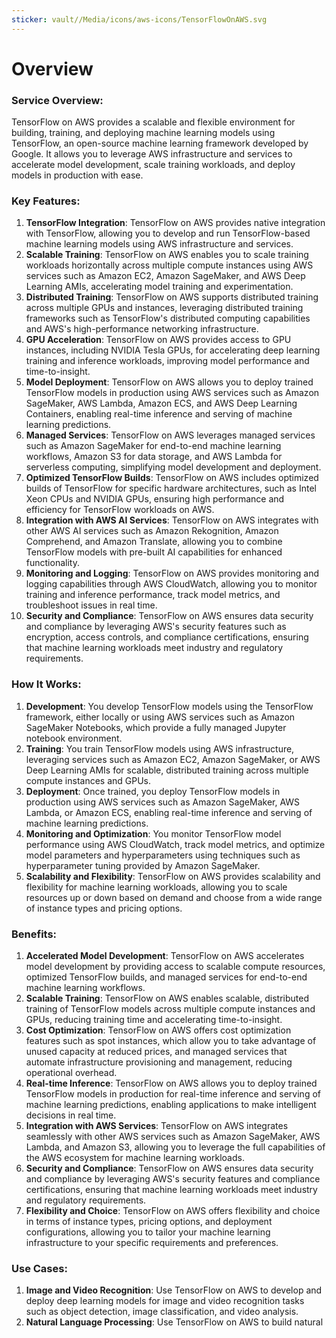 ```yaml
---
sticker: vault//Media/icons/aws-icons/TensorFlowOnAWS.svg
---
```

# Overview

### Service Overview:

TensorFlow on AWS provides a scalable and flexible environment for building, training, and deploying machine learning models using TensorFlow, an open-source machine learning framework developed by Google. It allows you to leverage AWS infrastructure and services to accelerate model development, scale training workloads, and deploy models in production with ease.

### Key Features:

1. **TensorFlow Integration**: TensorFlow on AWS provides native integration with TensorFlow, allowing you to develop and run TensorFlow-based machine learning models using AWS infrastructure and services.
2. **Scalable Training**: TensorFlow on AWS enables you to scale training workloads horizontally across multiple compute instances using AWS services such as Amazon EC2, Amazon SageMaker, and AWS Deep Learning AMIs, accelerating model training and experimentation.
3. **Distributed Training**: TensorFlow on AWS supports distributed training across multiple GPUs and instances, leveraging distributed training frameworks such as TensorFlow's distributed computing capabilities and AWS's high-performance networking infrastructure.
4. **GPU Acceleration**: TensorFlow on AWS provides access to GPU instances, including NVIDIA Tesla GPUs, for accelerating deep learning training and inference workloads, improving model performance and time-to-insight.
5. **Model Deployment**: TensorFlow on AWS allows you to deploy trained TensorFlow models in production using AWS services such as Amazon SageMaker, AWS Lambda, Amazon ECS, and AWS Deep Learning Containers, enabling real-time inference and serving of machine learning predictions.
6. **Managed Services**: TensorFlow on AWS leverages managed services such as Amazon SageMaker for end-to-end machine learning workflows, Amazon S3 for data storage, and AWS Lambda for serverless computing, simplifying model development and deployment.
7. **Optimized TensorFlow Builds**: TensorFlow on AWS includes optimized builds of TensorFlow for specific hardware architectures, such as Intel Xeon CPUs and NVIDIA GPUs, ensuring high performance and efficiency for TensorFlow workloads on AWS.
8. **Integration with AWS AI Services**: TensorFlow on AWS integrates with other AWS AI services such as Amazon Rekognition, Amazon Comprehend, and Amazon Translate, allowing you to combine TensorFlow models with pre-built AI capabilities for enhanced functionality.
9. **Monitoring and Logging**: TensorFlow on AWS provides monitoring and logging capabilities through AWS CloudWatch, allowing you to monitor training and inference performance, track model metrics, and troubleshoot issues in real time.
10. **Security and Compliance**: TensorFlow on AWS ensures data security and compliance by leveraging AWS's security features such as encryption, access controls, and compliance certifications, ensuring that machine learning workloads meet industry and regulatory requirements.

### How It Works:

1. **Development**: You develop TensorFlow models using the TensorFlow framework, either locally or using AWS services such as Amazon SageMaker Notebooks, which provide a fully managed Jupyter notebook environment.
2. **Training**: You train TensorFlow models using AWS infrastructure, leveraging services such as Amazon EC2, Amazon SageMaker, or AWS Deep Learning AMIs for scalable, distributed training across multiple compute instances and GPUs.
3. **Deployment**: Once trained, you deploy TensorFlow models in production using AWS services such as Amazon SageMaker, AWS Lambda, or Amazon ECS, enabling real-time inference and serving of machine learning predictions.
4. **Monitoring and Optimization**: You monitor TensorFlow model performance using AWS CloudWatch, track model metrics, and optimize model parameters and hyperparameters using techniques such as hyperparameter tuning provided by Amazon SageMaker.
5. **Scalability and Flexibility**: TensorFlow on AWS provides scalability and flexibility for machine learning workloads, allowing you to scale resources up or down based on demand and choose from a wide range of instance types and pricing options.

### Benefits:

1. **Accelerated Model Development**: TensorFlow on AWS accelerates model development by providing access to scalable compute resources, optimized TensorFlow builds, and managed services for end-to-end machine learning workflows.
2. **Scalable Training**: TensorFlow on AWS enables scalable, distributed training of TensorFlow models across multiple compute instances and GPUs, reducing training time and accelerating time-to-insight.
3. **Cost Optimization**: TensorFlow on AWS offers cost optimization features such as spot instances, which allow you to take advantage of unused capacity at reduced prices, and managed services that automate infrastructure provisioning and management, reducing operational overhead.
4. **Real-time Inference**: TensorFlow on AWS allows you to deploy trained TensorFlow models in production for real-time inference and serving of machine learning predictions, enabling applications to make intelligent decisions in real time.
5. **Integration with AWS Services**: TensorFlow on AWS integrates seamlessly with other AWS services such as Amazon SageMaker, AWS Lambda, and Amazon S3, allowing you to leverage the full capabilities of the AWS ecosystem for machine learning workloads.
6. **Security and Compliance**: TensorFlow on AWS ensures data security and compliance by leveraging AWS's security features and compliance certifications, ensuring that machine learning workloads meet industry and regulatory requirements.
7. **Flexibility and Choice**: TensorFlow on AWS offers flexibility and choice in terms of instance types, pricing options, and deployment configurations, allowing you to tailor your machine learning infrastructure to your specific requirements and preferences.

### Use Cases:

1. **Image and Video Recognition**: Use TensorFlow on AWS to develop and deploy deep learning models for image and video recognition tasks such as object detection, image classification, and video analysis.
2. **Natural Language Processing**: Use TensorFlow on AWS to build natural